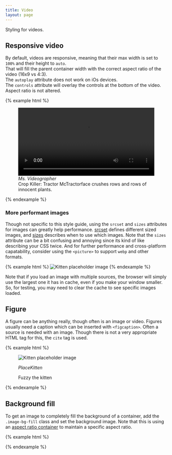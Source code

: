 ```yaml
---
title: Video
layout: page
---
```


Styling for videos.

## Responsive video

By default, videos are responsive, meaning that their max width is set to `100%` and their height to `auto`.<br>
That will fill the parent container width with the correct aspect ratio of the video (16x9 vs 4:3).<br>
The `autoplay` attribute does not work on iOs devices.<br>
The `controls` attribute will overlay the controls at the bottom of the video. Aspect ratio is not altered.

{% example html %}
<figure>
	<video width="100%" height="auto" autoplay controls>
		<source src="http://static.startribune.com.s3.amazonaws.com/video/tragic-harvest-330403811.mp4" type="video/mp4">
		<source src="http://static.startribune.com.s3.amazonaws.com/video/tragic-harvest-330403811.ogg" type="video/ogg">
		Your browser does not support the video tag.
	</video>
	<cite>Ms. Videographer</cite>
	<figcaption><span class="readin">Crop Killer: </span>Tractor McTractorface crushes rows and rows of innocent plants.</figcaption>
</figure>
{% endexample %}

### More performant images

Though not specific to this style guide, using the `srcset` and `sizes` attributes for images can greatly help performance. [srcset](https://cloudfour.com/thinks/responsive-images-101-part-4-srcset-width-descriptors/) defines different sized images, and [sizes](https://cloudfour.com/thinks/responsive-images-101-part-5-sizes/) describes when to use which images. Note that the `sizes` attribute can be a bit confusing and annoying since its kind of like describing your CSS twice. And for further performance and cross-platform capatability, consider using the `<picture>` to support `webp` and other formats.

{% example html %}
<img src="http://placekitten.com/2400/1200" alt="Kitten placeholder image"
    srcset="http://placekitten.com/400/200 400w,
      http://placekitten.com/800/400 800w,
      http://placekitten.com/1000/500 1000w,
      http://placekitten.com/1500/750 1500w,
      http://placekitten.com/2000/1000 2000w"
    sizes="(max-width: 800px) 100vw, 95vw">
{% endexample %}

Note that if you load an image with multiple sources, the browser will simply use the largest one it has in cache, even if you make your window smaller. So, for testing, you may need to clear the cache to see specific images loaded.

## Figure

A figure can be anything really, though often is an image or video. Figures usually need a caption which can be inserted with `<figcaption>`. Often a source is needed with an image. Though there is not a very appropriate HTML tag for this, the `cite` tag is used.

{% example html %}

<figure>
  <img src="http://placekitten.com/1200/420" alt="Kitten placeholder image">

<cite>PlaceKitten</cite>

  <figcaption>Fuzzy the kitten</figcaption>
</figure>
{% endexample %}

## Background fill

To get an image to completely fill the background of a container, add the `.image-bg-fill` class and set the background image. Note that this is using an [aspect ratio container](../layout/containers.html) to maintain a specific aspect ratio.

{% example html %}

<div class="image-bg-fill container-16-9" style="background-image: url(http://placekitten.com/1500/1500);"></div>
{% endexample %}
